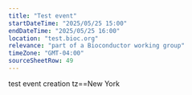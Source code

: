 ```yaml
---
title: "Test event"
startDateTime: "2025/05/25 15:00"
endDateTime: "2025/05/25 16:00"
location: "test.bioc.org"
relevance: "part of a Bioconductor working group"
timeZone: "GMT-04:00"
sourceSheetRow: 49
---
```


test event creation tz==New York
